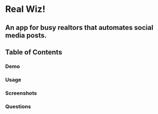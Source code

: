 # Real Wiz!

## An app for busy realtors that automates social media posts.

## Table of Contents
### Demo
### Usage
### Screenshots
### Questions
